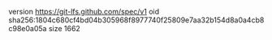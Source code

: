 version https://git-lfs.github.com/spec/v1
oid sha256:1804c680cf4bd04b305968f8977740f25809e7aa32b154d8a0a4cb8c98e0a05a
size 1662
